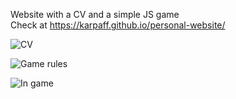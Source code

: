 Website with a CV and a simple JS game\
Check at https://karpaff.github.io/personal-website/

![CV](https://imgur.com/MWx3uvt.png)

![Game rules](https://imgur.com/1cM6yc9.png)

![In game](https://i.imgur.com/vu6Ll4G.png)
